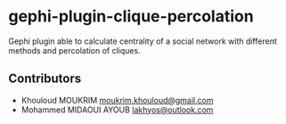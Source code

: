 # gephi-plugin-clique-percolation
Gephi plugin able to calculate centrality of a social network with different methods and percolation of cliques.

Contributors
------------
- Khouloud MOUKRIM <moukrim.khouloud@gmail.com>
- Mohammed MIDAOUI AYOUB <lakhyos@outlook.com>
